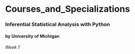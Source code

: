 # Courses_and_Specializations
### Inferential Statistical Analysis with Python
#### by University of Michigan

###### Week 1